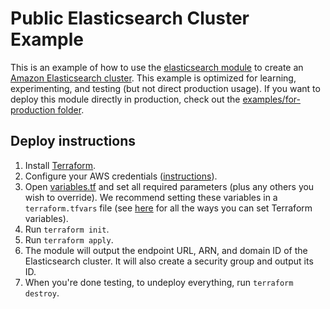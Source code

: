 # Public Elasticsearch Cluster Example

This is an example of how to use the [elasticsearch module](/modules/data-stores/elasticsearch) to create an [Amazon Elasticsearch cluster](https://aws.amazon.com/elasticsearch-service/). This example is optimized for learning, experimenting, and testing (but not direct production usage).
If you want to deploy this module directly in production, check out the [examples/for-production
folder](/examples/for-production).




## Deploy instructions

1. Install [Terraform](https://www.terraform.io/).
1. Configure your AWS credentials
   ([instructions](https://blog.gruntwork.io/a-comprehensive-guide-to-authenticating-to-aws-on-the-command-line-63656a686799)).
1. Open [variables.tf](variables.tf) and set all required parameters (plus any others you wish to override). We
   recommend setting these variables in a `terraform.tfvars` file (see
   [here](https://www.terraform.io/docs/configuration/variables.html#assigning-values-to-root-module-variables) for all
   the ways you can set Terraform variables).
1. Run `terraform init`.
1. Run `terraform apply`.
1. The module will output the endpoint URL, ARN, and domain ID of the Elasticsearch cluster. It will also create a security group and output its ID.
1. When you're done testing, to undeploy everything, run `terraform destroy`.
